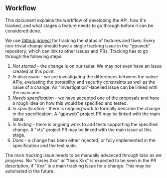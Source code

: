 ## Workflow

This document explains the workflow of developing the API, how it's tracked, and what stages a feature needs to go through before it can be considered done.

We use [Github project](https://github.com/orgs/gpuweb/projects/1) for tracking the status of features and fixes. Every non-trivial change should have a single tracking issue in the "gpuweb" repository, which can link to other issues and PRs. Tracking has to go through the following steps:
  1. _Not started_ - the change is on our radar. We may not even have an issue created at this point.
  2. _In discussion_ - we are investigating the differences between the native APIs, evaluating the portability and security constraints as well as the value of a change. An "investigation"-labelled issue can be linked with the main one.
  4. _Needs specification_ - we have accepted one of the proposals and have a rough idea on how this would be specified and tested.
  5. _In specification_ - there is ongoing work to formally describe the change in the specification. A "gpuweb" project PR may be linked with the main issue.
  6. _In testing_ - there is ongoing work to add tests supporting the specified change. A "cts" project PR may be linked with the main issue at this stage.
  7. _Done_ - a change has been either rejected, or fully implemented in the specification and the test suite.

The main tracking issue needs to be manually advanced through tabs as we progress. No "closes Xxx" or "fixes Xxx" is expected to be seen in the PR description, if "Xxx" is a main tracking issue for a change. This may be automated in the future.